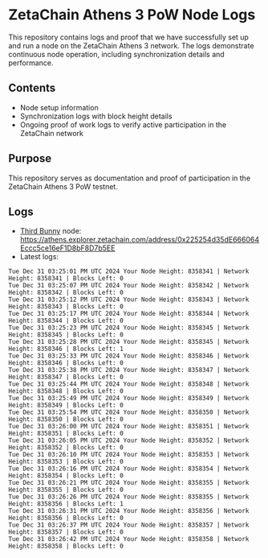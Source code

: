 # ZetaChain Athens 3 PoW Node Logs
This repository contains logs and proof that we have successfully set up and run a node on the ZetaChain Athens 3 network. The logs demonstrate continuous node operation, including synchronization details and performance.

## Contents
- Node setup information
- Synchronization logs with block height details
- Ongoing proof of work logs to verify active participation in the ZetaChain network

## Purpose
This repository serves as documentation and proof of participation in the ZetaChain Athens 3 PoW testnet.

## Logs

- [Third Bunny](https://thirdbunny.xyz/) node: https://athens.explorer.zetachain.com/address/0x225254d35dE666064Eccc5ce16eF1D8bF8D7b5EE
- Latest logs:
```
Tue Dec 31 03:25:01 PM UTC 2024 Your Node Height: 8358341 | Network Height: 8358341 | Blocks Left: 0
Tue Dec 31 03:25:07 PM UTC 2024 Your Node Height: 8358342 | Network Height: 8358342 | Blocks Left: 0
Tue Dec 31 03:25:12 PM UTC 2024 Your Node Height: 8358343 | Network Height: 8358343 | Blocks Left: 0
Tue Dec 31 03:25:17 PM UTC 2024 Your Node Height: 8358344 | Network Height: 8358344 | Blocks Left: 0
Tue Dec 31 03:25:23 PM UTC 2024 Your Node Height: 8358345 | Network Height: 8358345 | Blocks Left: 0
Tue Dec 31 03:25:28 PM UTC 2024 Your Node Height: 8358345 | Network Height: 8358346 | Blocks Left: 1
Tue Dec 31 03:25:33 PM UTC 2024 Your Node Height: 8358346 | Network Height: 8358346 | Blocks Left: 0
Tue Dec 31 03:25:38 PM UTC 2024 Your Node Height: 8358347 | Network Height: 8358347 | Blocks Left: 0
Tue Dec 31 03:25:44 PM UTC 2024 Your Node Height: 8358348 | Network Height: 8358348 | Blocks Left: 0
Tue Dec 31 03:25:49 PM UTC 2024 Your Node Height: 8358349 | Network Height: 8358349 | Blocks Left: 0
Tue Dec 31 03:25:54 PM UTC 2024 Your Node Height: 8358350 | Network Height: 8358350 | Blocks Left: 0
Tue Dec 31 03:26:00 PM UTC 2024 Your Node Height: 8358351 | Network Height: 8358351 | Blocks Left: 0
Tue Dec 31 03:26:05 PM UTC 2024 Your Node Height: 8358352 | Network Height: 8358352 | Blocks Left: 0
Tue Dec 31 03:26:10 PM UTC 2024 Your Node Height: 8358353 | Network Height: 8358353 | Blocks Left: 0
Tue Dec 31 03:26:16 PM UTC 2024 Your Node Height: 8358354 | Network Height: 8358354 | Blocks Left: 0
Tue Dec 31 03:26:21 PM UTC 2024 Your Node Height: 8358355 | Network Height: 8358355 | Blocks Left: 0
Tue Dec 31 03:26:26 PM UTC 2024 Your Node Height: 8358355 | Network Height: 8358356 | Blocks Left: 1
Tue Dec 31 03:26:31 PM UTC 2024 Your Node Height: 8358356 | Network Height: 8358356 | Blocks Left: 0
Tue Dec 31 03:26:37 PM UTC 2024 Your Node Height: 8358357 | Network Height: 8358357 | Blocks Left: 0
Tue Dec 31 03:26:42 PM UTC 2024 Your Node Height: 8358358 | Network Height: 8358358 | Blocks Left: 0
```
